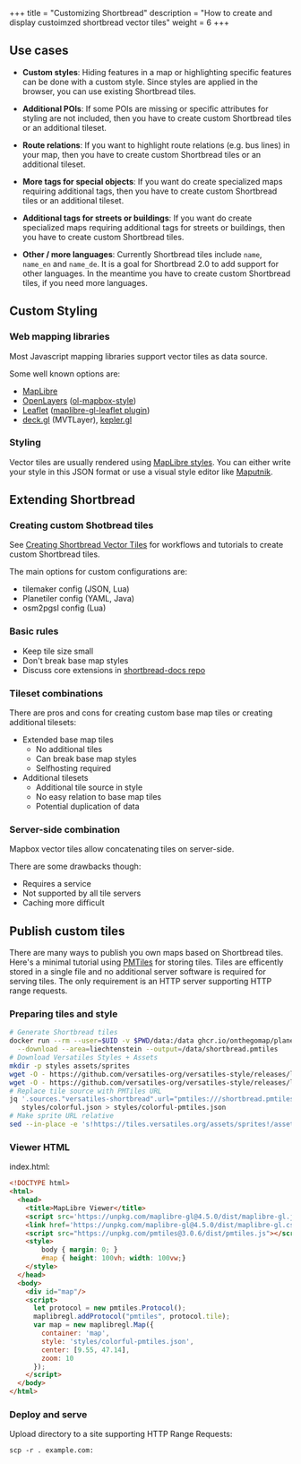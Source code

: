 +++
title = "Customizing Shortbread"
description = "How to create and display custoimzed shortbread vector tiles"
weight = 6
+++

## Use cases

* **Custom styles**: Hiding features in a map or highlighting specific features can be done with a custom style.
Since styles are applied in the browser, you can use existing Shortbread tiles.

* **Additional POIs**: If some POIs are missing or specific attributes for styling are not included, then you
have to create custom Shortbread tiles or an additional tileset. 

* **Route relations**: If you want to highlight route relations (e.g. bus lines) in your map, then you
have to create custom Shortbread tiles or an additional tileset. 

* **More tags for special objects**: If you want do create specialized maps requiring additional tags, then you
have to create custom Shortbread tiles or an additional tileset. 

* **Additional tags for streets or buildings**: If you want do create specialized maps requiring additional tags for streets or buildings, then you
have to create custom Shortbread tiles. 

* **Other / more languages**: Currently Shortbread tiles include `name`, `name_en` and `name_de`. It is a goal for Shortbread 2.0 to
add support for other languages. In the meantime you have to create custom Shortbread tiles, if you need more languages.

## Custom Styling

### Web mapping libraries

Most Javascript mapping libraries support vector tiles as data source.

Some well known options are:
* [MapLibre](https://maplibre.org/)
* [OpenLayers](https://openlayers.org/) ([ol-mapbox-style](https://github.com/openlayers/ol-mapbox-style))
* [Leaflet](https://leafletjs.com/) ([maplibre-gl-leaflet plugin](https://github.com/maplibre/maplibre-gl-leaflet))
* [deck.gl](https://deck.gl/) (MVTLayer), [kepler.gl](https://kepler.gl/)

### Styling

Vector tiles are usually rendered using [MapLibre styles](https://maplibre.org/maplibre-style-spec/).
You can either write your style in this JSON format or use a visual style editor like [Maputnik](https://maplibre.org/maputnik/).

## Extending Shortbread

### Creating custom Shotbread tiles

See [Creating Shortbread Vector Tiles](/make-vectortiles/) for workflows and tutorials to create custom Shortbread tiles.

The main options for custom configurations are:
* tilemaker config (JSON, Lua)
* Planetiler config (YAML, Java)
* osm2pgsl config (Lua)

### Basic rules

* Keep tile size small
* Don't break base map styles
* Discuss core extensions in [shortbread-docs repo](https://github.com/shortbread-tiles/shortbread-docs)

### Tileset combinations

There are pros and cons for creating custom base map tiles or creating additional tilesets:

* Extended base map tiles
  * No additional tiles
  * Can break base map styles
  * Selfhosting required
* Additional tilesets
  * Additional tile source in style
  * No easy relation to base map tiles
  * Potential duplication of data

### Server-side combination

Mapbox vector tiles allow concatenating tiles on server-side.

There are some drawbacks though:
* Requires a service
* Not supported by all tile servers
* Caching more difficult

## Publish custom tiles

There are many ways to publish you own maps based on Shortbread tiles. Here's a minimal tutorial using [PMTiles](https://docs.protomaps.com/pmtiles/) for storing tiles. Tiles are efficently stored in a single file and no additional server software is required for serving tiles. The only requirement is an HTTP server supporting HTTP range requests.

### Preparing tiles and style

```bash
# Generate Shortbread tiles
docker run --rm --user=$UID -v $PWD/data:/data ghcr.io/onthegomap/planetiler shortbread.yml \
  --download --area=liechtenstein --output=/data/shortbread.pmtiles
# Download Versatiles Styles + Assets
mkdir -p styles assets/sprites
wget -O - https://github.com/versatiles-org/versatiles-style/releases/latest/download/styles.tar.gz | tar xz -C styles
wget -O - https://github.com/versatiles-org/versatiles-style/releases/latest/download/sprites.tar.gz | tar xz -C assets/sprites
# Replace tile source with PMTiles URL
jq '.sources."versatiles-shortbread".url="pmtiles:///shortbread.pmtiles" | del(.sources."versatiles-shortbread".tiles)' \
   styles/colorful.json > styles/colorful-pmtiles.json
# Make sprite URL relative
sed --in-place -e 's!https://tiles.versatiles.org/assets/sprites!/assets/sprites!g' styles/*.json
```

### Viewer HTML

index.html:
```html
<!DOCTYPE html>
<html>
  <head>
    <title>MapLibre Viewer</title>
    <script src='https://unpkg.com/maplibre-gl@4.5.0/dist/maplibre-gl.js'></script>
    <link href='https://unpkg.com/maplibre-gl@4.5.0/dist/maplibre-gl.css' rel='stylesheet' />
    <script src="https://unpkg.com/pmtiles@3.0.6/dist/pmtiles.js"></script>
    <style>
        body { margin: 0; }
        #map { height: 100vh; width: 100vw;}
    </style>
  </head>
  <body>
    <div id="map"/>
    <script>
      let protocol = new pmtiles.Protocol();
      maplibregl.addProtocol("pmtiles", protocol.tile);
      var map = new maplibregl.Map({
        container: 'map',
        style: 'styles/colorful-pmtiles.json',
        center: [9.55, 47.14],
        zoom: 10
      });
    </script>
  </body>
</html>
```

### Deploy and serve

Upload directory to a site supporting HTTP Range Requests:
```
scp -r . example.com:
```
